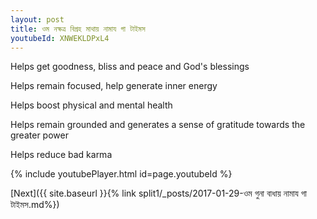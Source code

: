 ```yaml
---
layout: post
title: ওম নক্ষত্র বিগ্রহ মাথায় নামায গা টাইমস
youtubeId: XNWEKLDPxL4
---
```

 
 
Helps get goodness, bliss and peace and God's blessings
 
Helps remain focused, help generate inner energy 
 
Helps boost physical and mental health 
 
Helps remain grounded and generates a sense of gratitude towards the greater power 
 
Helps reduce bad karma
 
 
 
 


{% include youtubePlayer.html id=page.youtubeId %}
 
[Next]({{ site.baseurl }}{% link  split1/_posts/2017-01-29-ওম গুনা বাধায় নামায গা টাইমস.md%})
 
